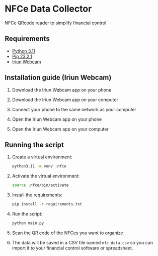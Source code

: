 # NFCe Data Collector

NFCe QRcode reader to simplify financial control

## Requirements

- [Python 3.11](https://www.python.org/downloads/release/python-311/)
- [Pip 23.2.1](https://pypi.org/project/pip/)
- [Iriun Webcam](https://iriun.com/)

## Installation guide (Iriun Webcam)

1. Download the Iriun Webcam app on your phone

2. Download the Iriun Webcam app on your computer

3. Connect your phone to the same network as your computer

4. Open the Iriun Webcam app on your phone

5. Open the Iriun Webcam app on your computer

## Running the script

1. Create a virtual environment:

    ```bash
    python3.11 -m venv .nfce
    ```

2. Activate the virtual environment:

    ```bash
    source .nfce/bin/activate
    ```

3. Install the requirements:

    ```bash
    pip install -r requirements.txt
    ```

4. Run the script:

    ```bash
    python main.py
    ```

5. Scan the QR code of the NFCes you want to organize

6. The data will be saved in a CSV file named `nfc_data.csv` so you can import it to your financial control software or spreadsheet.
